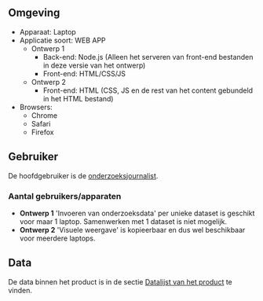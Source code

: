 

## Omgeving

* Apparaat: Laptop
* Applicatie soort: WEB APP
  * Ontwerp 1
    * Back-end: Node.js (Alleen het serveren van front-end bestanden in deze versie van het ontwerp)
    * Front-end: HTML/CSS/JS
  * Ontwerp 2
    * Front-end: HTML (CSS, JS en de rest van het content gebundeld in het HTML bestand)
* Browsers:
  * Chrome
  * Safari
  * Firefox



## Gebruiker
De hoofdgebruiker is de [onderzoeksjournalist](https://jorik.gitbook.io/project-blauwdruk/stakeholders/onderzoeksjournalist).

### Aantal gebruikers/apparaten
* __Ontwerp 1__ 'Invoeren van onderzoeksdata' per unieke dataset is geschikt voor maar 1 laptop. Samenwerken met 1 dataset is niet mogelijk.
* __Ontwerp 2__ 'Visuele weergave' is kopieerbaar en dus wel beschikbaar voor meerdere laptops.


## Data
De data binnen het product is in de sectie [Datalijst van het product](https://jorik.gitbook.io/project-blauwdruk/data-lijst) te vinden.


